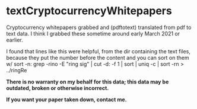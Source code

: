 # textCryptocurrencyWhitepapers
Cryptocurrency whitepapers grabbed and (pdftotext) translated from pdf to text data. I think I grabbed these sometime around early March 2021 or earlier.

I found that lines like this were helpful, from the dir containing the text files, because they put the number before the content and you can sort on them w/ sort -n:
  grep -rino -E "ring sig"  | cut -d: -f 1 | sort | uniq -c | sort -rn > ../ringRe

**There is no warranty on my behalf for this data; this data may be outdated, broken or otherwise incorrect.**

**If you want your paper taken down, contact me.**
